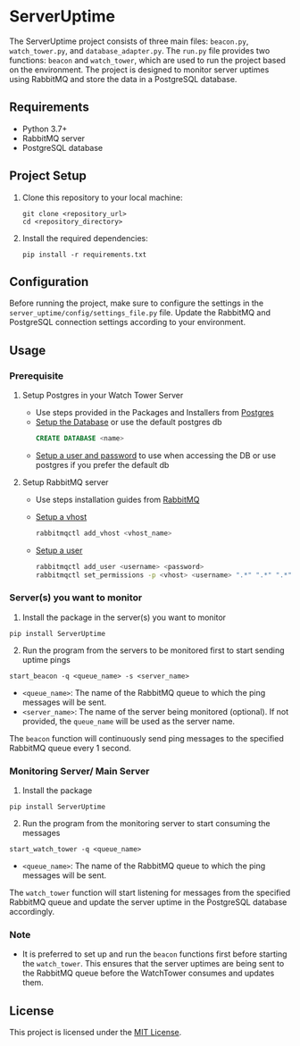 # ServerUptime

The ServerUptime project consists of three main files: `beacon.py`, `watch_tower.py`, and `database_adapter.py`. The `run.py` file provides two functions: `beacon` and `watch_tower`, which are used to run the project based on the environment. The project is designed to monitor server uptimes using RabbitMQ and store the data in a PostgreSQL database.

## Requirements

- Python 3.7+
- RabbitMQ server
- PostgreSQL database

## Project Setup

1. Clone this repository to your local machine:

   ```
   git clone <repository_url>
   cd <repository_directory>
   ```

2. Install the required dependencies:

   ```
   pip install -r requirements.txt
   ```

## Configuration

Before running the project, make sure to configure the settings in the `server_uptime/config/settings_file.py` file. Update the RabbitMQ and PostgreSQL connection settings according to your environment.

## Usage

### Prerequisite
1. Setup Postgres in your Watch Tower Server
   - Use steps provided in the Packages and Installers from [Postgres](https://www.postgresql.org/download/)
   - [Setup the Database](https://www.postgresql.org/docs/current/sql-createdatabase.html) or use the default postgres db
      ```sql
      CREATE DATABASE <name>
      ```
   - [Setup a user and password](https://www.postgresql.org/docs/8.0/sql-createuser.html) to use when accessing the DB or use postgres if you prefer the default db

2. Setup RabbitMQ server
   - Use steps installation guides from [RabbitMQ](https://www.rabbitmq.com/download.html)
   - [Setup a vhost](https://www.rabbitmq.com/vhosts.html#creating)

      ```sh
      rabbitmqctl add_vhost <vhost_name>
      ```
   - [Setup a user](https://www.rabbitmq.com/rabbitmqctl.8.html#User_Management)

      ```sh
      rabbitmqctl add_user <username> <password>
      rabbitmqctl set_permissions -p <vhost> <username> ".*" ".*" ".*"
      ```


### Server(s) you want to monitor

1. Install the package in the server(s) you want to monitor

```
pip install ServerUptime
```

2. Run the program from the servers to be monitored first to start sending uptime pings

```
start_beacon -q <queue_name> -s <server_name>
```

- `<queue_name>`: The name of the RabbitMQ queue to which the ping messages will be sent.
- `<server_name>`: The name of the server being monitored (optional). If not provided, the `queue_name` will be used as the server name.

The `beacon` function will continuously send ping messages to the specified RabbitMQ queue every 1 second.

### Monitoring Server/ Main Server
1. Install the package

```
pip install ServerUptime
```

2. Run the program from the monitoring server to start consuming the messages

```
start_watch_tower -q <queue_name>
```

- `<queue_name>`: The name of the RabbitMQ queue to which the ping messages will be sent.

The `watch_tower` function will start listening for messages from the specified RabbitMQ queue and update the server uptime in the PostgreSQL database accordingly.

### Note

- It is preferred to set up and run the `beacon` functions first before starting the `watch_tower`. This ensures that the server uptimes are being sent to the RabbitMQ queue before the WatchTower consumes and updates them.

## License

This project is licensed under the [MIT License](LICENSE).
